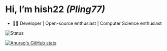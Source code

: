 # Hi, I’m hish22 *(Pling77)*
- 👨‍💻 Developer | Open-source enthusiast | Computer Science enthusiast
  
![Status](https://img.shields.io/badge/Status-Active-green)

[![Anurag's GitHub stats](https://github-readme-stats.vercel.app/api?username=hish22)](https://github.com/anuraghazra/github-readme-stats)


